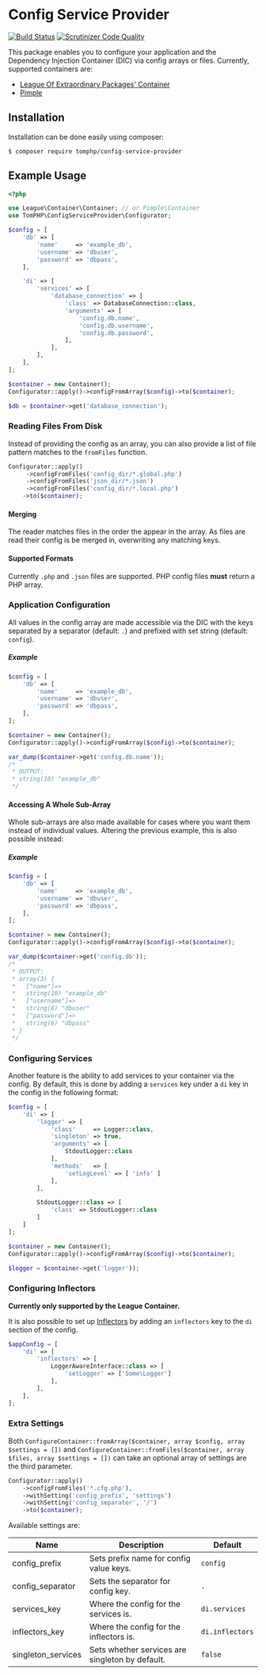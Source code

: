 # Config Service Provider

[![Build Status](https://api.travis-ci.org/tomphp/config-service-provider.svg)](https://api.travis-ci.org/tomphp/config-service-provider)
[![Scrutinizer Code Quality](https://scrutinizer-ci.com/g/tomphp/config-service-provider/badges/quality-score.png?b=master)](https://scrutinizer-ci.com/g/tomphp/config-service-provider/?branch=master)

This package enables you to configure your application and the Dependency
Injection Container (DIC) via config arrays or files. Currently, supported
containers are:

* [League Of Extraordinary Packages' Container](https://github.com/thephpleague/container)
* [Pimple](http://pimple.sensiolabs.org/)

## Installation

Installation can be done easily using composer:

```
$ composer require tomphp/config-service-provider
```

## Example Usage

```php
<?php

use League\Container\Container; // or Pimple\Container
use TomPHP\ConfigServiceProvider\Configurator;

$config = [
    'db' => [
        'name'     => 'example_db',
        'username' => 'dbuser',
        'password' => 'dbpass',
    ],

    'di' => [
        'services' => [
            'database_connection' => [
                'class' => DatabaseConnection::class,
                'arguments' => [
                    'config.db.name',
                    'config.db.username',
                    'config.db.password',
                ],
            ],
        ],
    ],
];

$container = new Container();
Configurator::apply()->configFromArray($config)->to($container);

$db = $container->get('database_connection');
```

### Reading Files From Disk

Instead of providing the config as an array, you can also provide a list of
file pattern matches to the `fromFiles` function.

```php
Configurator::apply()
     ->configFromFiles('config_dir/*.global.php')
     ->configFromFiles('json_dir/*.json')
     ->configFromFiles('config_dir/*.local.php')
    ->to($container);
```

#### Merging

The reader matches files in the order the appear in the array.  As files are
read their config is be merged in, overwriting any matching keys.

#### Supported Formats

Currently `.php` and `.json` files are supported. PHP config files **must**
return a PHP array.

### Application Configuration

All values in the config array are made accessible via the DIC with the keys
separated by a separator (default: `.`) and prefixed with set string (default:
`config`).

##### Example

```php
$config = [
    'db' => [
        'name'     => 'example_db',
        'username' => 'dbuser',
        'password' => 'dbpass',
    ],
];

$container = new Container();
Configurator::apply()->configFromArray($config)->to($container);

var_dump($container->get('config.db.name'));
/*
 * OUTPUT:
 * string(10) "example_db"
 */
```

#### Accessing A Whole Sub-Array

Whole sub-arrays are also made available for cases where you want them instead
of individual values. Altering the previous example, this is also possible
instead:

##### Example

```php
$config = [
    'db' => [
        'name'     => 'example_db',
        'username' => 'dbuser',
        'password' => 'dbpass',
    ],
];

$container = new Container();
Configurator::apply()->configFromArray($config)->to($container);

var_dump($container->get('config.db'));
/*
 * OUTPUT:
 * array(3) {
 *   ["name"]=>
 *   string(10) "example_db"
 *   ["username"]=>
 *   string(6) "dbuser"
 *   ["password"]=>
 *   string(6) "dbpass"
 * }
 */
```

### Configuring Services

Another feature is the ability to add services to your container via the
config. By default, this is done by adding a `services` key under a `di` key in
the config in the following format:

```php
$config = [
    'di' => [
        'logger' => [
            'class'     => Logger::class,
            'singleton' => true,
            'arguments' => [
                StdoutLogger::class
            ],
            'methods'   => [
                'setLogLevel' => [ 'info' ]
            ],
        ],

        StdoutLogger::class => [
            'class' => StdoutLogger::class
        ]
    ]
];

$container = new Container();
Configurator::apply()->configFromArray($config)->to($container);

$logger = $container->get('logger'));
```

### Configuring Inflectors

**Currently only supported by the League Container.**

It is also possible to set up
[Inflectors](http://container.thephpleague.com/inflectors/) by adding an
`inflectors` key to the `di` section of the config.

```php
$appConfig = [
    'di' => [
        'inflectors' => [
            LoggerAwareInterface::class => [
                'setLogger' => ['Some\Logger']
            ],
        ],
    ],
];
```

### Extra Settings

Both `ConfigureContainer::fromArray($container, array $config, array $settings = [])`
and `ConfigureContainer::fromFiles($container, array $files, array $settings = [])`
can take an optional array of settings are the third parameter.

```php
Configurator::apply()
    ->configFromFiles('*.cfg.php'),
    ->withSetting('config_prefix', 'settings')
    ->withSetting('config_separator', '/')
    ->to($container);
```

Available settings are:

| Name               | Description                                     | Default         |
|--------------------|-------------------------------------------------|-----------------|
| config_prefix      | Sets prefix name for config value keys.         | `config`        |
| config_separator   | Sets the separator for config key.              | `.`             |
| services_key       | Where the config for the services is.           | `di.services`   |
| inflectors_key     | Where the config for the inflectors is.         | `di.inflectors` |
| singleton_services | Sets whether services are singleton by default. | `false`         |
